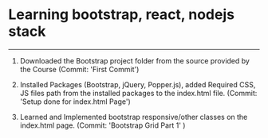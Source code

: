# Learning bootstrap, react, nodejs stack
------------------------------------------
1) Downloaded the Bootstrap project folder from the source provided by the Course (Commit: 'First Commit')

2) Installed Packages (Bootstrap, jQuery, Popper.js), added Required CSS, JS files path from the installed packages to the index.html file. (Commit: 'Setup done for index.html Page')

3) Learned and Implemented bootstrap responsive/other classes on the index.html page. (Commit: 'Bootstrap Grid Part 1' )
